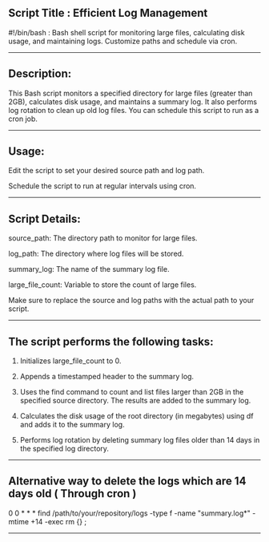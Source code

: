 Script Title : Efficient Log Management 
---------------------------

#!/bin/bash : Bash shell script for monitoring large files, calculating disk usage, and maintaining logs. Customize paths and schedule via cron.

---------------------------


Description: 
----------------------------

This Bash script monitors a specified directory for large files (greater than 2GB), calculates disk usage, and maintains a summary log. It also performs log rotation to clean up old log files. You can schedule this script to run as a cron job.

----------------------------


Usage:
----------------------------

Edit the script to set your desired source path and log path.

Schedule the script to run at regular intervals using cron.

----------------------------


Script Details:
-----------------------------

source_path: The directory path to monitor for large files.

log_path: The directory where log files will be stored.

summary_log: The name of the summary log file.

large_file_count: Variable to store the count of large files.

Make sure to replace the source and log paths with the actual path to your script.

-----------------------------


The script performs the following tasks:
-----------------------------

1) Initializes large_file_count to 0.
 
3) Appends a timestamped header to the summary log.

5) Uses the find command to count and list files larger than 2GB in the specified source directory. The results are added to the summary log.
 
7) Calculates the disk usage of the root directory (in megabytes) using df and adds it to the summary log.
 
9) Performs log rotation by deleting summary log files older than 14 days in the specified log directory.
 -----------------------------


Alternative way to delete the logs which are 14 days old ( Through cron )
-----------------------------

0 0 * * * find /path/to/your/repository/logs -type f -name "summary.log*" -mtime +14 -exec rm {} \;

-----------------------------
